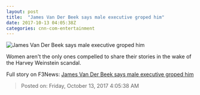 ```yaml
---
layout: post
title:  "James Van Der Beek says male executive groped him"
date: 2017-10-13 04:05:38Z
categories: cnn-com-entertainment
---
```


![James Van Der Beek says male executive groped him](http://i2.cdn.cnn.com/cnnnext/dam/assets/171012122549-01-james-van-der-beek-file-super-tease.jpg)

Women aren't the only ones compelled to share their stories in the wake of the Harvey Weinstein scandal.


Full story on F3News: [James Van Der Beek says male executive groped him](http://www.f3nws.com/n/pTk2DH)

> Posted on: Friday, October 13, 2017 4:05:38 AM
